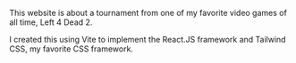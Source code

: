 This website is about a tournament from one of my favorite video games of all time, Left 4 Dead 2.

I created this using Vite to implement the React.JS framework and Tailwind CSS, my favorite CSS framework. 
